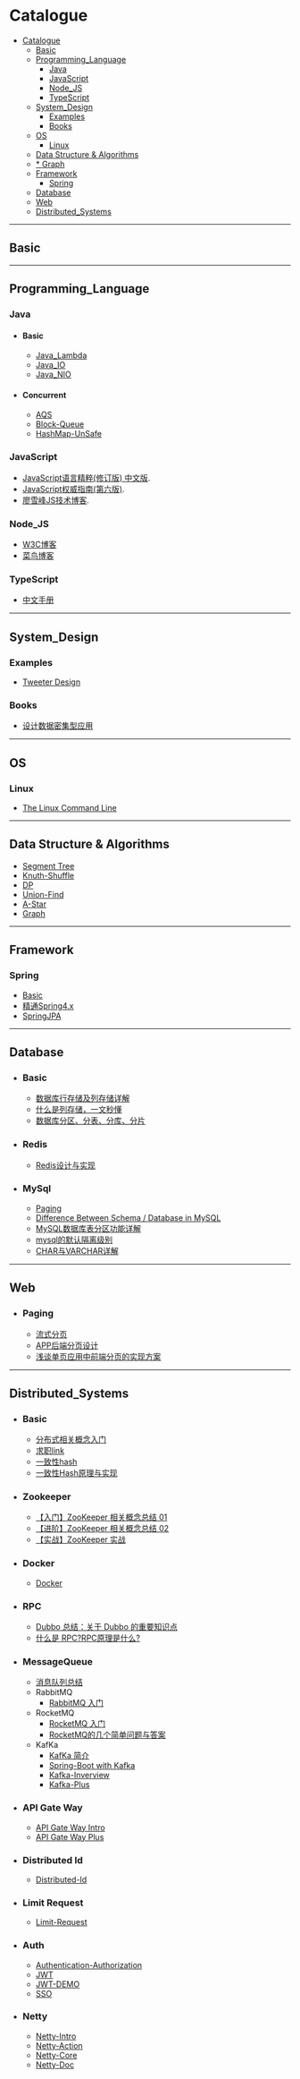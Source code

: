 # Catalogue


- [Catalogue](#catalogue)
  - [Basic](#basic)
  - [Programming_Language](#programming_language)
    - [Java](#java)
    - [JavaScript](#javascript)
    - [Node_JS](#node_js)
    - [TypeScript](#typescript)
  - [System_Design](#system_design)
    - [Examples](#examples)
    - [Books](#books)
  - [OS](#os)
    - [Linux](#linux)
  - [Data Structure & Algorithms](#data-structure--algorithms)
  - [* Graph](#-graph)
  - [Framework](#framework)
    - [Spring](#spring)
  - [Database](#database)
  - [Web](#web)
  - [Distributed_Systems](#distributed_systems)

---
## Basic

--- 
## Programming_Language
### Java
- #### Basic
  - [Java_Lambda](resources/Languages/Java/JavaLambda.md)
  - [Java_IO](resources/Languages/Java/javaIO.md)
  - [Java_NIO](resources/Languages/Java/javaNIO.md)
- #### Concurrent
  - [AQS](resources/Languages/Java/aqs.md)
  - [Block-Queue](resources/Languages/Java/java-block-queue.md)
  - [HashMap-UnSafe](resources/Languages/Java/hash-map-unsafe.md)


### JavaScript
* [JavaScript语言精粹(修订版) 中文版](resources/Languages/JavaScript/JavaScript语言精粹.pdf).
* [JavaScript权威指南(第六版)](resources/Languages/JavaScript/JavaScript权威指南(第六版).pdf). 
* [廖雪峰JS技术博客](https://www.liaoxuefeng.com/wiki/1022910821149312/1023023754768768).

### Node_JS
* [W3C博客](https://www.w3cschool.cn/nodejs/nodejs-callback.html)
* [菜鸟博客](https://www.runoob.com/nodejs/nodejs-tutorial.html)
### TypeScript
* [中文手册](https://typescript.bootcss.com/variable-declarations.html)

---

## System_Design
### Examples
* [Tweeter Design](resources/System_Design/Examples/TweeterDesign/TweeterDesign.md)

### Books
* [设计数据密集型应用](resources/System_Design/Books/设计数据密集型应用.pdf)

---
## OS
### Linux
* [The Linux Command Line](resources/OS/TheLinuxCommandLine.pdf)

---
## Data Structure & Algorithms
* [Segment Tree](resources/DataStructure&Algrothms/SegmentTree/SegmentTree.md)
* [Knuth-Shuffle](resources/DataStructure&Algrothms/Knuth-Shuffle/Knuth-Shuffle.md)
* [DP](resources/DataStructure&Algrothms/DP.md)
* [Union-Find](resources/DataStructure&Algrothms/union-find.md)
* [A-Star](resources/DataStructure&Algrothms/a-star.md)
* [Graph](resources/DataStructure&Algrothms/graph-algorithms.md)
---
## Framework
### Spring
* [Basic](resources/Framework/Spring/精通Spring4.x/basic.md)
* [精通Spring4.x](resources/Framework/Spring/精通Spring4.x/)
* [SpringJPA](resources/Framework/Spring/SpringJPA.md)

--- 

## Database
- ### Basic
    - [数据库行存储及列存储详解](https://www.cnblogs.com/rockg/p/11286180.html)
    - [什么是列存储，一文秒懂](https://zhuanlan.zhihu.com/p/127823207)
    - [数据库分区、分表、分库、分片](https://blog.csdn.net/qq_28289405/article/details/80576614)
- ### Redis
    - [Redis设计与实现](resources/Database/redis/notes.md)
- ### MySql
    - [Paging](https://zhuanlan.zhihu.com/p/73568092)
    - [Difference Between Schema / Database in MySQL](https://stackoverflow.com/questions/11618277/difference-between-schema-database-in-mysql)
    - [MySQL数据库表分区功能详解](https://www.cnblogs.com/zhouguowei/p/9360136.html)
    - [mysql的默认隔离级别](https://www.cnblogs.com/shoshana-kong/p/10516404.html)
    - [CHAR与VARCHAR详解](https://zhuanlan.zhihu.com/p/91994971)

---
## Web
- ### Paging
    - [流式分页](https://aotu.io/notes/2017/06/27/infinite-scrolling/)
    - [APP后端分页设计](https://www.scienjus.com/app-server-paging/)
    - [浅谈单页应用中前端分页的实现方案](https://scarletsky.github.io/2016/09/11/talking-about-front-end-pagination-implementation-in-spa/)

--- 
## Distributed_Systems

- ### Basic
    - [分布式相关概念入门](resources/Basic/distributed-systems/basic/distributed-system.md) 
    - [求职link](resources/System_Design/doc/link.md)
    - [一致性hash](https://www.cnblogs.com/lpfuture/p/5796398.html)
    - [一致性Hash原理与实现](https://www.jianshu.com/p/528ce5cd7e8f)

- ### Zookeeper
    - [【入门】ZooKeeper 相关概念总结 01](resources/Basic/distributed-systems/zookeeper/zookeeper-intro.md) 
    - [【进阶】ZooKeeper 相关概念总结 02](resources/Basic/distributed-systems/zookeeper/zookeeper-plus.md)
    - [【实战】ZooKeeper 实战](resources/Basic/distributed-systems/zookeeper/zookeeper-in-action.md)

- ### Docker
    - [Docker](resources/Basic/distributed-systems/docker/docker.md)

- ### RPC
    - [Dubbo 总结：关于 Dubbo 的重要知识点](resources/Basic/distributed-systems/rpc/dubbo.md)
    - [什么是 RPC?RPC原理是什么?](resources/Basic/distributed-systems/rpc/why-use-rpc.md)

- ### MessageQueue
    - [消息队列总结](resources/Basic/distributed-systems/mq/message-queue.md)
    - RabbitMQ
        - [RabbitMQ 入门](resources/Basic/distributed-systems/mq/rabbitmq.md)
    - RocketMQ
        - [RocketMQ 入门](resources/Basic/distributed-systems/mq/rocketmq.md)
        - [RocketMQ的几个简单问题与答案](resources/Basic/distributed-systems/mq/rocketmq-questions.md)
    - KafKa
        - [KafKa 简介](resources/Basic/distributed-systems/mq/kafka-intro.md)
        - [Spring-Boot with Kafka](resources/Basic/distributed-systems/mq/springboot-kafka.md)
        - [Kafka-Inverview](resources/Basic/distributed-systems/mq/kafka-inverview.md)
        - [Kafka-Plus](resources/Basic/distributed-systems/mq/kafka-plus.md)

- ### API Gate Way
    - [API Gate Way Intro](resources/Basic/distributed-systems/api-gate-way/api-gateway-intro.md)
    - [API Gate Way Plus](resources/Basic/distributed-systems/api-gate-way/api-gateway-plus.md)

- ### Distributed Id
    - [Distributed-Id](resources/Basic/distributed-systems/distributed-id/distributed-id.md)

- ### Limit Request
    - [Limit-Request](resources/Basic/distributed-systems/limit-request/limit-request.md)

- ### Auth
    - [Authentication-Authorization](resources/Basic/distributed-systems/auth/authorization-authentication.md)
    - [JWT](resources/Basic/distributed-systems/auth/jwt.md) 
    - [JWT-DEMO](https://github.com/Snailclimb/spring-security-jwt-guide)
    - [SSO](resources/Basic/distributed-systems/auth/sso.md)

- ### Netty
    - [Netty-Intro](resources/Basic/distributed-systems/netty/netty-intro.md)
    - [Netty-Action](resources/Basic/distributed-systems/netty/netty-action.md)
    - [Netty-Core](resources/Basic/distributed-systems/netty/netty-core.md)
    - [Netty-Doc](resources/Basic/distributed-systems/netty/netty-doc.md)